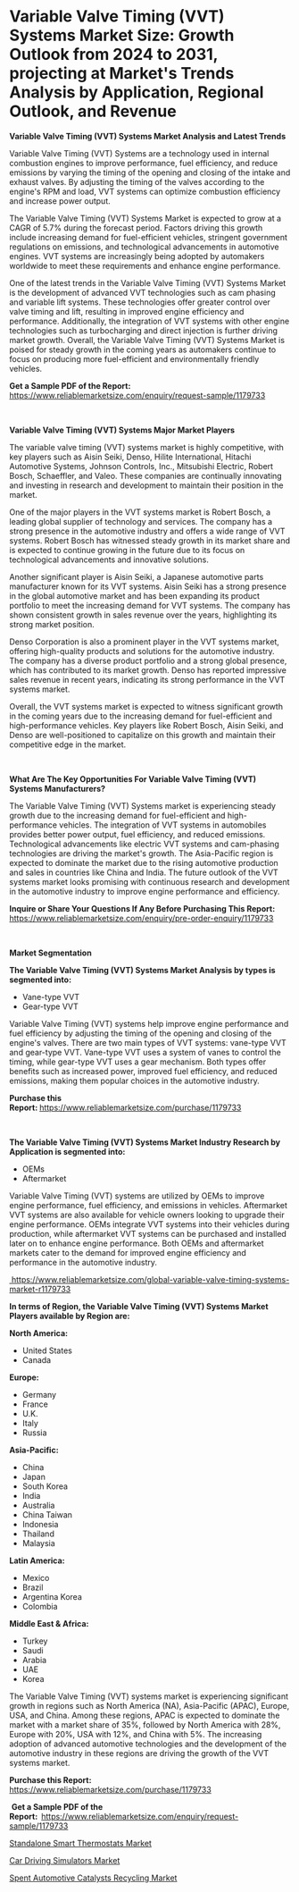 <p><h1>Variable Valve Timing (VVT) Systems Market Size: Growth Outlook from 2024 to 2031, projecting at Market's Trends Analysis by Application, Regional Outlook, and Revenue</h1></p><p><strong>Variable Valve Timing (VVT) Systems Market Analysis and Latest Trends</strong></p>
<p><p>Variable Valve Timing (VVT) Systems are a technology used in internal combustion engines to improve performance, fuel efficiency, and reduce emissions by varying the timing of the opening and closing of the intake and exhaust valves. By adjusting the timing of the valves according to the engine's RPM and load, VVT systems can optimize combustion efficiency and increase power output.</p><p>The Variable Valve Timing (VVT) Systems Market is expected to grow at a CAGR of 5.7% during the forecast period. Factors driving this growth include increasing demand for fuel-efficient vehicles, stringent government regulations on emissions, and technological advancements in automotive engines. VVT systems are increasingly being adopted by automakers worldwide to meet these requirements and enhance engine performance.</p><p>One of the latest trends in the Variable Valve Timing (VVT) Systems Market is the development of advanced VVT technologies such as cam phasing and variable lift systems. These technologies offer greater control over valve timing and lift, resulting in improved engine efficiency and performance. Additionally, the integration of VVT systems with other engine technologies such as turbocharging and direct injection is further driving market growth. Overall, the Variable Valve Timing (VVT) Systems Market is poised for steady growth in the coming years as automakers continue to focus on producing more fuel-efficient and environmentally friendly vehicles.</p></p>
<p><strong>Get a Sample PDF of the Report:&nbsp;</strong> <a href="https://www.reliablemarketsize.com/enquiry/request-sample/1179733">https://www.reliablemarketsize.com/enquiry/request-sample/1179733</a></p>
<p>&nbsp;</p>
<p><strong>Variable Valve Timing (VVT) Systems Major Market Players</strong></p>
<p><p>The variable valve timing (VVT) systems market is highly competitive, with key players such as Aisin Seiki, Denso, Hilite International, Hitachi Automotive Systems, Johnson Controls, Inc., Mitsubishi Electric, Robert Bosch, Schaeffler, and Valeo. These companies are continually innovating and investing in research and development to maintain their position in the market.</p><p>One of the major players in the VVT systems market is Robert Bosch, a leading global supplier of technology and services. The company has a strong presence in the automotive industry and offers a wide range of VVT systems. Robert Bosch has witnessed steady growth in its market share and is expected to continue growing in the future due to its focus on technological advancements and innovative solutions.</p><p>Another significant player is Aisin Seiki, a Japanese automotive parts manufacturer known for its VVT systems. Aisin Seiki has a strong presence in the global automotive market and has been expanding its product portfolio to meet the increasing demand for VVT systems. The company has shown consistent growth in sales revenue over the years, highlighting its strong market position.</p><p>Denso Corporation is also a prominent player in the VVT systems market, offering high-quality products and solutions for the automotive industry. The company has a diverse product portfolio and a strong global presence, which has contributed to its market growth. Denso has reported impressive sales revenue in recent years, indicating its strong performance in the VVT systems market.</p><p>Overall, the VVT systems market is expected to witness significant growth in the coming years due to the increasing demand for fuel-efficient and high-performance vehicles. Key players like Robert Bosch, Aisin Seiki, and Denso are well-positioned to capitalize on this growth and maintain their competitive edge in the market.</p></p>
<p>&nbsp;</p>
<p><strong>What Are The Key Opportunities For Variable Valve Timing (VVT) Systems Manufacturers?</strong></p>
<p><p>The Variable Valve Timing (VVT) Systems market is experiencing steady growth due to the increasing demand for fuel-efficient and high-performance vehicles. The integration of VVT systems in automobiles provides better power output, fuel efficiency, and reduced emissions. Technological advancements like electric VVT systems and cam-phasing technologies are driving the market's growth. The Asia-Pacific region is expected to dominate the market due to the rising automotive production and sales in countries like China and India. The future outlook of the VVT systems market looks promising with continuous research and development in the automotive industry to improve engine performance and efficiency.</p></p>
<p><strong>Inquire or Share Your Questions If Any Before Purchasing This Report:</strong> <a href="https://www.reliablemarketsize.com/enquiry/pre-order-enquiry/1179733">https://www.reliablemarketsize.com/enquiry/pre-order-enquiry/1179733</a></p>
<p>&nbsp;</p>
<p><strong>Market Segmentation</strong></p>
<p><strong>The Variable Valve Timing (VVT) Systems Market Analysis by types is segmented into:</strong></p>
<p><ul><li>Vane-type VVT</li><li>Gear-type VVT</li></ul></p>
<p><p>Variable Valve Timing (VVT) systems help improve engine performance and fuel efficiency by adjusting the timing of the opening and closing of the engine's valves. There are two main types of VVT systems: vane-type VVT and gear-type VVT. Vane-type VVT uses a system of vanes to control the timing, while gear-type VVT uses a gear mechanism. Both types offer benefits such as increased power, improved fuel efficiency, and reduced emissions, making them popular choices in the automotive industry.</p></p>
<p><strong>Purchase this Report:&nbsp;</strong><a href="https://www.reliablemarketsize.com/purchase/1179733">https://www.reliablemarketsize.com/purchase/1179733</a></p>
<p>&nbsp;</p>
<p><strong>The Variable Valve Timing (VVT) Systems Market Industry Research by Application is segmented into:</strong></p>
<p><ul><li>OEMs</li><li>Aftermarket</li></ul></p>
<p><p>Variable Valve Timing (VVT) systems are utilized by OEMs to improve engine performance, fuel efficiency, and emissions in vehicles. Aftermarket VVT systems are also available for vehicle owners looking to upgrade their engine performance. OEMs integrate VVT systems into their vehicles during production, while aftermarket VVT systems can be purchased and installed later on to enhance engine performance. Both OEMs and aftermarket markets cater to the demand for improved engine efficiency and performance in the automotive industry.</p></p>
<p><a href="https://www.reliablemarketsize.com/global-variable-valve-timing-systems-market-r1179733">&nbsp;https://www.reliablemarketsize.com/global-variable-valve-timing-systems-market-r1179733</a></p>
<p><strong>In terms of Region, the Variable Valve Timing (VVT) Systems Market Players available by Region are:</strong></p>
<p>
    <p> <strong> North America: </strong>
        <ul>
            <li>United States</li>
            <li>Canada</li>
        </ul>
        </p> 
    <p> <strong> Europe: </strong>
        <ul>
            <li>Germany</li>
            <li>France</li>
            <li>U.K.</li>
            <li>Italy</li>
            <li>Russia</li>
        </ul>
        </p> 
    <p> <strong> Asia-Pacific: </strong>
        <ul>
            <li>China</li>
            <li>Japan</li>
            <li>South Korea</li>
            <li>India</li>
            <li>Australia</li>
            <li>China Taiwan</li>
            <li>Indonesia</li>
            <li>Thailand</li>
            <li>Malaysia</li>
        </ul>
        </p> 
    <p> <strong> Latin America: </strong>
        <ul>
            <li>Mexico</li>
            <li>Brazil</li>
            <li>Argentina Korea</li>
            <li>Colombia</li>
        </ul>
        </p> 
    <p> <strong> Middle East & Africa: </strong>
        <ul>
            <li>Turkey</li>
            <li>Saudi</li>
            <li>Arabia</li>
            <li>UAE</li>
            <li>Korea</li>
        </ul>
    </p>
    </p>
<p><p>The Variable Valve Timing (VVT) systems market is experiencing significant growth in regions such as North America (NA), Asia-Pacific (APAC), Europe, USA, and China. Among these regions, APAC is expected to dominate the market with a market share of 35%, followed by North America with 28%, Europe with 20%, USA with 12%, and China with 5%. The increasing adoption of advanced automotive technologies and the development of the automotive industry in these regions are driving the growth of the VVT systems market.</p></p>
<p><strong>Purchase this Report: </strong><a href="https://www.reliablemarketsize.com/purchase/1179733">https://www.reliablemarketsize.com/purchase/1179733</a></p>
<p>&nbsp;<strong>Get a Sample PDF of the Report:&nbsp;&nbsp;</strong><a href="https://www.reliablemarketsize.com/enquiry/request-sample/1179733">https://www.reliablemarketsize.com/enquiry/request-sample/1179733</a></p>
<p><strong></strong></p>
<p><p><a href="https://medium.com/@codystark63/global-standalone-smart-thermostats-market-by-product-type-by-application-by-region-and-companies-798be4924711">Standalone Smart Thermostats Market</a></p><p><a href="https://github.com/allanwarjri/Market-Research-Report-List-1/blob/main/car-driving-simulators-market.md">Car Driving Simulators Market</a></p><p><a href="https://medium.com/@diegomoen/spent-automotive-catalysts-recycling-market-global-market-share-and-ranking-overall-sales-and-548229da4110">Spent Automotive Catalysts Recycling Market</a></p></p>